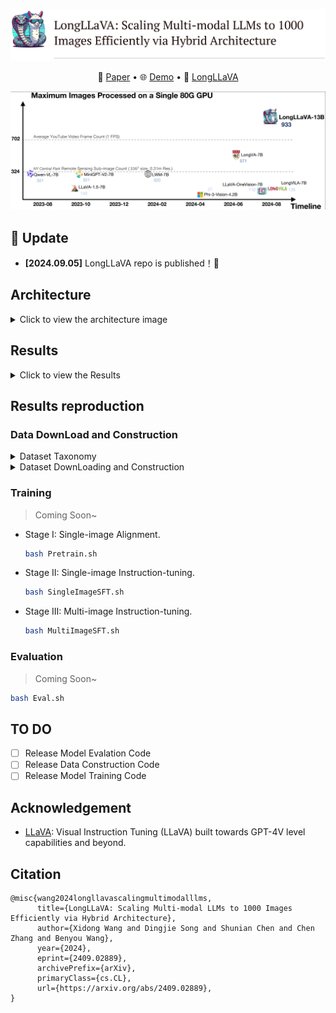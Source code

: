 ![header](./assets/header.png) 

<p align="center">
   📃 <a href="" target="_blank">Paper</a> • 🌐 <a href="" target="_blank">Demo</a> • 🤗 <a href="https://huggingface.co/FreedomIntelligence/LongLLaVA" target="_blank">LongLLaVA</a> 
</p>

![efficiency](./assets/singleGPU.png) 

## 🌈 Update

* **[2024.09.05]** LongLLaVA repo is published！🎉

## Architecture

<details>
  <summary>Click to view the architecture image</summary>

  ![Architecture Image](./assets/arch.png)

</details>


## Results

<details>
  <summary>Click to view the Results</summary>

  - Main Results
      ![Main Results](./assets/result1.png) 
  - Diagnostic Results
      ![Diagnostic Results](./assets/diaresult.png)
  - Video-NIAH
      ![Video-NIAH](./assets/NIAH.png)

</details>



## Results reproduction

### Data DownLoad and Construction

<details>
  <summary>Dataset Taxonomy</summary>

  ![Dataset](./assets/dataset.png) 

</details>

<details>
  <summary>Dataset DownLoading and Construction</summary>

   > Coming Soon~

</details>


### Training

> Coming Soon~

- Stage I: Single-image Alignment.
  ```bash
  bash Pretrain.sh
  ```
- Stage II: Single-image Instruction-tuning.
  ```bash
  bash SingleImageSFT.sh
  ```
- Stage III: Multi-image Instruction-tuning. 
  ```bash
  bash MultiImageSFT.sh
  ```

### Evaluation

> Coming Soon~

```bash
bash Eval.sh
```

## TO DO

- [ ] Release Model Evalation Code
- [ ] Release Data Construction Code
- [ ] Release Model Training Code

## Acknowledgement

- [LLaVA](https://github.com/haotian-liu/LLaVA): Visual Instruction Tuning (LLaVA) built towards GPT-4V level capabilities and beyond.

## Citation

```
@misc{wang2024longllavascalingmultimodalllms,
      title={LongLLaVA: Scaling Multi-modal LLMs to 1000 Images Efficiently via Hybrid Architecture}, 
      author={Xidong Wang and Dingjie Song and Shunian Chen and Chen Zhang and Benyou Wang},
      year={2024},
      eprint={2409.02889},
      archivePrefix={arXiv},
      primaryClass={cs.CL},
      url={https://arxiv.org/abs/2409.02889}, 
}
```
